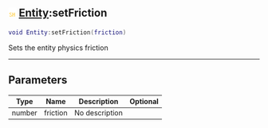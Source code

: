 ## ![shared](.gitbook/assets/shared.png) [Entity](./readme/Entity/README.md):setFriction

```lua
void Entity:setFriction(friction)
```

Sets the entity physics friction

------
## Parameters

| Type   | Name | Description | Optional |
| ------ | ---- | ----------- | -------: |
| number | friction | No description |  |


